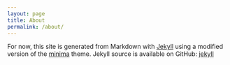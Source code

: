 ```yaml
---
layout: page
title: About
permalink: /about/
---
```


For now, this site is generated from Markdown with [Jekyll](https://jekyllrb.com/) using a modified version of the [minima](https://github.com/jekyll/minima) theme. 
Jekyll source is available on GitHub: 
[jekyll][jekyll-organization] 

[jekyll-organization]: https://github.com/jekyll
